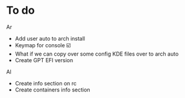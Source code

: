 # To do

Ar
- Add user auto to arch install
- Keymap for console ☑️
- What if we can copy over some config KDE files over to arch auto
- Create GPT EFI version

Al
- Create info section on rc
- Create containers info section
